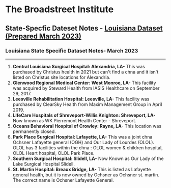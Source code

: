 # The Broadstreet Institute

## State-Specfic Dateset Notes - [Louisiana Dataset (Prepared March 2023)](https://github.com/BroadStreet-Health/Community-Health-Needs-Assessments)

### Louisiana State Specific Dataset Notes- March 2023

---

1. <strong> Central Louisiana Surgical Hospital: Alexandria, LA-</strong> This was purchased by Christus health in 2021 but can't find a chna and it isn't listed on Christus site locations for Alexandria.
1. <strong> Glenwood Regional Medical Center: West Monroe, LA-</strong> This facility was acquired by Steward Health from IASIS Healthcare on September 29, 2017. 
1. <strong> Leesville Rehabilitation Hospital: Leesville, LA-</strong> This facility was purchased by ClearSky Health from Maxim Management Group in April 2019.
1. <strong> LifeCare Hospitals of Shreveport-Willis Knighton: Shreveport, LA-</strong> Now known as WK Pierremont Health Center - Shreveport.
1. <strong> Oceans Behavioral Hospital of Crowley: Rayne, LA-</strong> This location was permanently closed.
1. <strong> Park Place Surgical Hospital: Lafayette, LA-</strong> This was a joint chna Ochsner Lafayette general (OGH) and Our Lady of Lourdes (OLOL). OLOL has 3 facilities within the chna : OLOL women & children hospital, OLOL Heart hospital, OLOL Park Place.
1. <strong> Southern Surgical Hospital: Slidell, LA-</strong> Now Known as Our Lady of the Lake Surgical Hospital Slidell.
1. <strong> St. Martin Hospital: Breaux Bridge, LA-</strong> This is listed as Lafayette general health, but it is now owned by Ochsner as Ochsner st. martin. The correct name is Ochsner Lafayette General.
